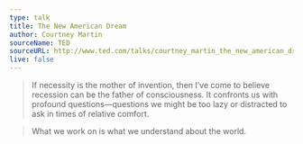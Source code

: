 ```yaml
---
type: talk
title: The New American Dream
author: Courtney Martin
sourceName: TED
sourceURL: http://www.ted.com/talks/courtney_martin_the_new_american_dream
live: false
---
```


> If necessity is the mother of invention, then I’ve come to believe recession can be the father of
> consciousness. It confronts us with profound questions—questions we might be too lazy or
> distracted to ask in times of relative comfort.

> What we work on is what we understand about the world.
